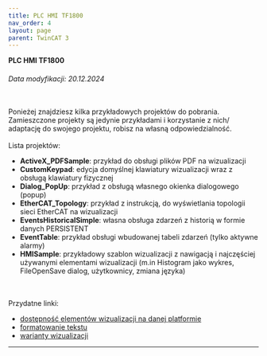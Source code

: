 ```yaml
---
title: PLC HMI TF1800
nav_order: 4
layout: page
parent: TwinCAT 3
---
```


**PLC HMI TF1800**
<h6> Data modyfikacji: 20.12.2024 </h6>
<br>
Ponieżej znajdziesz kilka przykładowych projektów do pobrania. Zamieszczone projekty są jedynie przykładami i korzystanie z nich/ adaptację do swojego projektu, robisz na własną odpowiedzialność.
<br>
<br>
Lista projektów:

- **ActiveX_PDFSample**: przykład do obsługi plików PDF na wizualizacji
- **CustomKeypad**: edycja domyślnej klawiatury wizualizacji wraz z obsługą klawiatury fizycznej
- **Dialog_PopUp**: przykład z obsługą własnego okienka dialogowego (popup)
- **EtherCAT_Topology**: przykład z instrukcją, do wyświetlania topologii sieci EtherCAT na wizualizacji
- **EventsHistoricalSimple**: własna obsługa zdarzeń z historią w formie danych PERSISTENT
- **EventTable**: przykład obsługi wbudowanej tabeli zdarzeń (tylko aktywne alarmy)
- **HMISample**: przykładowy szablon wizualizacji z nawigacją i najczęściej używanymi elementami wizualizacji (m.in Histogram jako wykres, FileOpenSave dialog, użytkownicy, zmiana języka)
<br>
<br>
Przydatne linki:

- [dostępność elementów wizualizacji na danej platformie](https://infosys.beckhoff.com/english.php?content=../content/1033/tc3_plc_intro/9007202779117963.html)
- [formatowanie tekstu](https://infosys.beckhoff.com/english.php?content=../content/1033/tc3_plc_intro/3524724747.html)
- [warianty wizualizacji](https://infosys.beckhoff.com/english.php?content=../content/1033/tc3_plc_intro/36028800543330187.html)


---